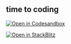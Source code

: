## time to coding

[![Open in Codesandbox](https://codesandbox.io/static/img/play-codesandbox.svg)](https://codesandbox.io/p/github/ajn404/mono_notes/main)

[![Open in StackBlitz](https://developer.stackblitz.com/img/open_in_stackblitz.svg)](https://stackblitz.com/github/ajn404/mono_notes?file=readme.md)
